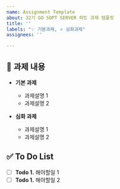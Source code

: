 ```yaml
---
name: Assignment Template
about: 32기 GO SOPT SERVER 파트 과제 템플릿
title: ''
labels: "✨ 기본과제, ⭐ 심화과제"
assignees: ''

---
```


## 📝 과제 내용

- **기본 과제**
  - 과제설명 1
  - 과제설명 2

- **심화 과제**
  - 과제설명 1
  - 과제설명 2


## ✅ To Do List
- [ ] **Todo 1.** 해야할일 1 
- [ ] **Todo 1.** 해야할일 2
